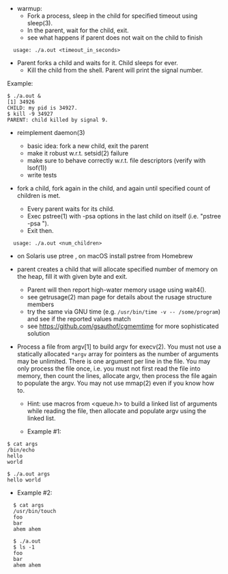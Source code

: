 - warmup:
  - Fork a process, sleep in the child for specified timeout using sleep(3). 
  - In the parent, wait for the child, exit.
  - see what happens if parent does not wait on the child to finish
```
  usage: ./a.out <timeout_in_seconds>
```

- Parent forks a child and waits for it.  Child sleeps for ever. 
  - Kill the child from the shell.  Parent will print the signal number.

Example:
```
$ ./a.out &
[1] 34926
CHILD: my pid is 34927.
$ kill -9 34927
PARENT: child killed by signal 9.
```
- reimplement daemon(3)
  - basic idea: fork a new child, exit the parent
  - make it robust w.r.t. setsid(2) failure
  - make sure to behave correctly w.r.t. file descriptors (verify with lsof(1))
  - write tests

- fork a child, fork again in the child, and again until specified count of children is met.
  - Every parent waits for its child. 
  - Exec pstree(1) with -psa options in the last child on itself (i.e. "pstree -psa <childs-pid>"). 
  - Exit then.
```
  usage: ./a.out <num_children>
```
  - on Solaris use ptree <pid>, on macOS install pstree from Homebrew
  
- parent creates a child that will allocate specified number of memory on the heap, 
  fill it with given byte and exit.
  - Parent will then report high-water memory usage using wait4().
  - see getrusage(2) man page for details about the rusage structure members
  - try the same via GNU time (e.g. `/usr/bin/time -v -- /some/program`) and see 
    if the reported values match
  - see https://github.com/gsauthof/cgmemtime for more sophisticated solution
  
- Process a file from argv[1] to build argv for execv(2).  You must not
  use a statically allocated `*argv` array for pointers as the number of
  arguments may be unlimited.  There is one argument per line in the file.
  You may only process the file once, i.e. you must not first read the
  file into memory, then count the lines, allocate argv, then process the
  file again to populate the argv.  You may not use mmap(2) even if you
  know how to.
  - Hint: use macros from <queue.h> to build a linked list of arguments
  while reading the file, then allocate and populate argv using the linked
  list.

  - Example #1:
```
$ cat args
/bin/echo
hello
world

$ ./a.out args
hello world
```
  - Example #2:
```  
  $ cat args
  /usr/bin/touch
  foo
  bar
  ahem ahem
  
  $ ./a.out
  $ ls -1
  foo
  bar
  ahem ahem
```
